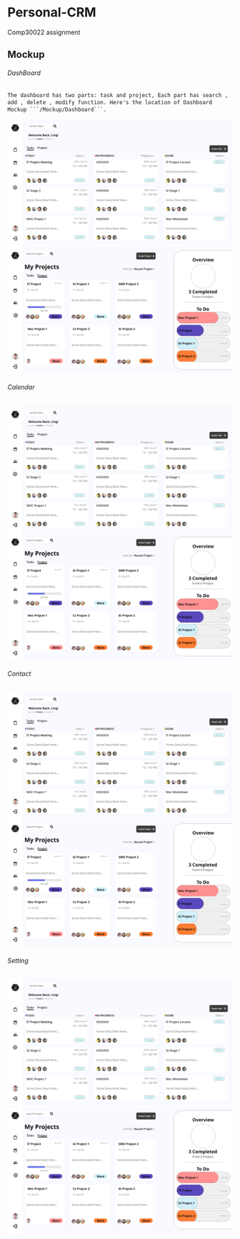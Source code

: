 # Personal-CRM
Comp30022 assignment
## Mockup

###### DashBoard
```
The dashboard has two parts: task and project, Each part has search , add , delete , modify function. Here's the location of Dashboard Mockup ```/Mockup/Dashboard```.
```
<p float="left">
  <img src="/Mockup/Dashboard.png" />
  <img src="/Mockup/Project overview.png" /> 
</p>

###### Calendar
<p float="left">
  <img src="/Mockup/Dashboard.png" />
  <img src="/Mockup/Project overview.png" /> 
</p>

###### Contact
<p float="left">
  <img src="/Mockup/Dashboard.png" />
  <img src="/Mockup/Project overview.png" /> 
</p>

###### Setting
<p float="left">
  <img src="/Mockup/Dashboard.png" />
  <img src="/Mockup/Project overview.png" /> 
</p>

